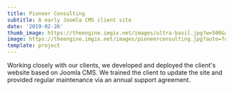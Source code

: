 ```yaml
---
title: Pioneer Consulting
subtitle: A early Joomla CMS client site
date: '2019-02-26'
thumb_image: https://theengine.imgix.net/images/ultra-basil.jpg?w=500&auto=format,enhance&q=60
image: https://theengine.imgix.net/images/pioneerconsulting.jpg?auto=format,enhance&q=60
template: project
---
```

Working closely with our clients, we developed and deployed the client's website based on Joomla CMS. We trained the client to update the site and provided regular maintenance via an annual support agreement.
